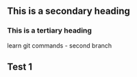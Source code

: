 ## This is a secondary heading
### This is a tertiary heading
learn git commands - second branch
## Test 1 
